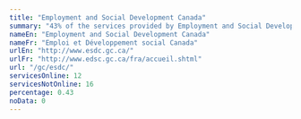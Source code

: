 ```yaml
---
title: "Employment and Social Development Canada"
summary: "43% of the services provided by Employment and Social Development Canada are available end-to-end online. 12 are available online, and 16 are not available online."
nameEn: "Employment and Social Development Canada"
nameFr: "Emploi et Développement social Canada"
urlEn: "http://www.esdc.gc.ca/"
urlFr: "http://www.edsc.gc.ca/fra/accueil.shtml"
url: "/gc/esdc/"
servicesOnline: 12
servicesNotOnline: 16
percentage: 0.43
noData: 0
---
```

